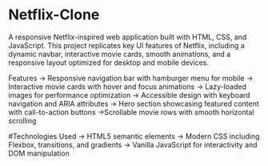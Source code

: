 # Netflix-Clone

A responsive Netflix-inspired web application built with HTML, CSS, and JavaScript.
This project replicates key UI features of Netflix, including a dynamic navbar, interactive movie cards, smooth animations, and a responsive layout optimized for desktop and mobile devices.

Features
-> Responsive navigation bar with hamburger menu for mobile
-> Interactive movie cards with hover and focus animations
-> Lazy-loaded images for performance optimization
-> Accessible design with keyboard navigation and ARIA attributes
-> Hero section showcasing featured content with call-to-action buttons
->Scrollable movie rows with smooth horizontal scrolling

#Technologies Used
-> HTML5 semantic elements
-> Modern CSS including Flexbox, transitions, and gradients
-> Vanilla JavaScript for interactivity and DOM manipulation
